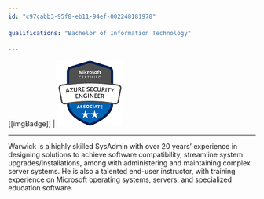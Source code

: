 ```yaml
---
id: "c97cabb3-95f8-eb11-94ef-002248181978"

qualifications: "Bachelor of Information Technology"

---
```


[[imgBadge]]
| ![Image Alt Text](../badges/Certification-microsoft-azure-security-engineer.png)

---

Warwick is a highly skilled SysAdmin with over 20 years’ experience in designing solutions to achieve software compatibility, streamline system upgrades/installations, among with administering and maintaining complex server systems. He is also a talented end-user instructor, with training experience on Microsoft operating systems, servers, and specialized education software.



